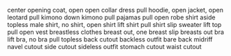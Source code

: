 center opening
coat, open
open collar
dress pull
hoodie, open
jacket, open
leotard pull
kimono down
kimono pull
pajamas pull
open robe
shirt aside
topless male
shirt, no
shirt, open
shirt lift
shirt pull
shirt slip
sweater lift
top pull
open vest
breastless clothes
breast out, one
breast slip
breasts out
bra lift
bra, no
bra pull
topless
back cutout
backless outfit
bare back
midriff
navel cutout
side cutout
sideless outfit
stomach cutout
waist cutout
